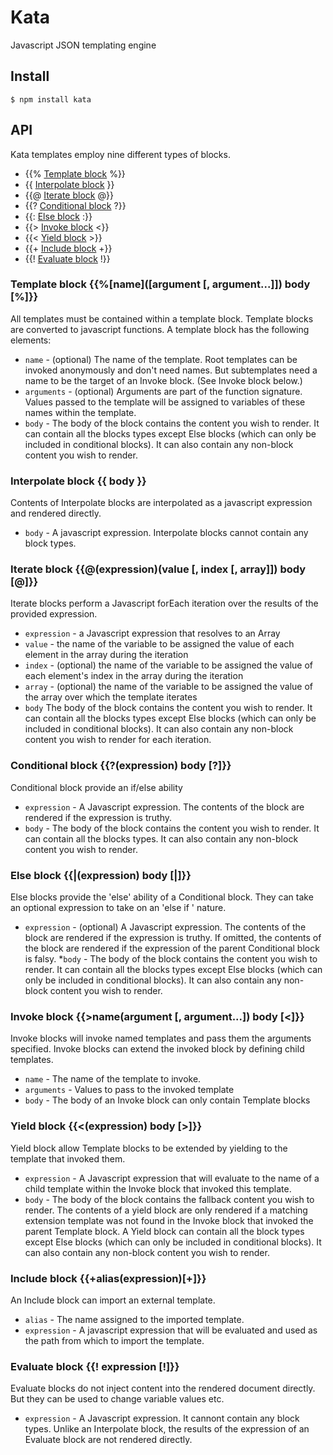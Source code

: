 Kata
====

Javascript JSON templating engine

## Install

    $ npm install kata
    
## API

Kata templates employ nine different types of blocks.

* {{% [Template block](#Template) %}}
* {{ [Interpolate block](#Interpolate) }}
* {{@ [Iterate block](#Iterate) @}}
* {{? [Conditional block](#Conditional) ?}}
* {{: [Else block](#Else) :}}
* {{> [Invoke block](#Invoke) <}}
* {{< [Yield block](#Yield) >}}
* {{+ [Include block](#Include) +}}
* {{! [Evaluate block](#Evaluate) !}}

### <a name="Template"></a> Template block {{%[name\]([argument [, argument...]]) body [%]}}

All templates must be contained within a template block. Template blocks are converted to javascript functions. A template block has the following elements:

* `name` - (optional) The name of the template. Root templates can be invoked anonymously and don't need names. But subtemplates need a name to be the target of an Invoke block. (See Invoke block below.)
* `arguments` - (optional) Arguments are part of the function signature. Values passed to the template will be assigned to variables of these names within the template.
* `body` - The body of the block contains the content you wish to render. It can contain all the blocks types except Else blocks (which can only be included in conditional blocks). It can also contain any non-block content you wish to render.

### <a name="Interpolate"></a> Interpolate block {{ body }}

Contents of Interpolate blocks are interpolated as a javascript expression and rendered directly.

* `body` - A javascript expression. Interpolate blocks cannot contain any block types.

### <a name="Iterate"></a> Iterate block {{@(expression)(value [, index [, array]]) body [@]}}

Iterate blocks perform a Javascript forEach iteration over the results of the provided expression.

* `expression` - a Javascript expression that resolves to an Array
* `value` - the name of the variable to be assigned the value of each element in the array during the iteration
* `index` - (optional) the name of the variable to be assigned the value of each element's index in the array during the iteration
* `array` - (optional) the name of the variable to be assigned the value of the array over which the template iterates
* `body` The body of the block contains the content you wish to render. It can contain all the blocks types except Else blocks (which can only be included in conditional blocks). It can also contain any non-block content you wish to render for each iteration.

### <a name="Conditional"></a> Conditional block {{?(expression) body [?]}}

Conditional block provide an if/else ability

* `expression` - A Javascript expression. The contents of the block are rendered if the expression is truthy.
* `body` - The body of the block contains the content you wish to render. It can contain all the blocks types. It can also contain any non-block content you wish to render.

### <a name="Else"></a> Else block {{|(expression) body [|]}}

Else blocks provide the 'else' ability of a Conditional block. They can take an optional expression to take on an 'else if ' nature.

* `expression` - (optional) A Javascript expression. The contents of the block are rendered if the expression is truthy. If omitted, the contents of the block are rendered if the expression of the parent Conditional block is falsy.
*`body` - The body of the block contains the content you wish to render. It can contain all the blocks types except Else blocks (which can only be included in conditional blocks). It can also contain any non-block content you wish to render.

### <a name="Invoke"></a> Invoke block {{>name(argument [, argument...]) body [<]}}

Invoke blocks will invoke named templates and pass them the arguments specified. Invoke blocks can extend the invoked block by defining child templates.

* `name` - The name of the template to invoke.
* `arguments` - Values to pass to the invoked template
* `body` - The body of an Invoke block can only contain Template blocks

### <a name="Yield"></a> Yield block {{<(expression) body [>]}}

Yield block allow Template blocks to be extended by yielding to the template that invoked them.

* `expression` - A Javascript expression that will evaluate to the name of a child template within the Invoke block that invoked this template.
* `body` - The body of the block contains the fallback content you wish to render. The contents of a yield block are only rendered if a matching extension template was not found in the Invoke block that invoked the parent Template block. A Yield block can contain all the block types except Else blocks (which can only be included in conditional blocks). It can also contain any non-block content you wish to render.

### <a name="Include"></a> Include block {{+alias(expression)[+]}}

An Include block can import an external template.

* `alias` - The name assigned to the imported template.
* `expression` - A javascript expression that will be evaluated and used as the path from which to import the template.

### <a name="Evaluate"></a> Evaluate block {{! expression [!]}}

Evaluate blocks do not inject content into the rendered document directly. But they can be used to change variable values etc.

* `expression` - A Javascript expression. It cannont contain any block types. Unlike an Interpolate block, the results of the expression of an Evaluate block are not rendered directly.
